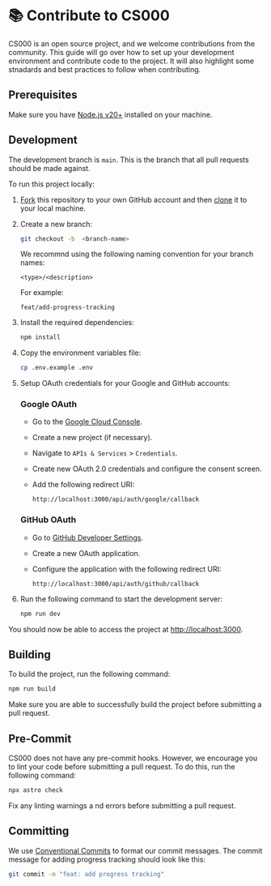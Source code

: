 # 📚 Contribute to CS000

CS000 is an open source project, and we welcome contributions from the community. This guide will go over how to set up your development environment and contribute code to the project. It will also highlight some stnadards and best practices to follow when contributing.

## Prerequisites

Make sure you have [Node.js v20+](https://nodejs.org/en/) installed on your machine.

## Development

The development branch is `main`. This is the branch that all pull requests should be made against.

To run this project locally:

1.  [Fork](https://github.com/anav5704/CS000/fork/) this repository to your
    own GitHub account and then
    [clone](https://help.github.com/articles/cloning-a-repository/) it to your local machine.

2.  Create a new branch:

    ```sh
    git checkout -b  <branch-name>
    ```

    We recommnd using the following naming convention for your branch names:

    ```plaintext
    <type>/<description>
    ```

    For example:

    ```plaintext
    feat/add-progress-tracking
    ```

3.  Install the required dependencies:

    ```sh
    npm install
    ```

4.  Copy the environment variables file:

    ```sh
    cp .env.example .env
    ```

5.  Setup OAuth credentials for your Google and GitHub accounts:

    ### Google OAuth

    -   Go to the [Google Cloud Console](https://console.cloud.google.com/).
    -   Create a new project (if necessary).
    -   Navigate to `APIs & Services` > `Credentials`.
    -   Create new OAuth 2.0 credentials and configure the consent screen.
    -   Add the following redirect URI:

        ```plaintext
        http://localhost:3000/api/auth/google/callback
        ```

    ### GitHub OAuth

    -   Go to [GitHub Developer Settings](https://github.com/settings/developers).
    -   Create a new OAuth application.
    -   Configure the application with the following redirect URI:

        ```plaintext
        http://localhost:3000/api/auth/github/callback
        ```

6.  Run the following command to start the development server:

    ```sh
    npm run dev
    ```

You should now be able to access the project at [http://localhost:3000](http://localhost:3000).

## Building

To build the project, run the following command:

```sh
npm run build
```

Make sure you are able to successfully build the project before submitting a pull request.

## Pre-Commit

CS000 does not have any pre-commit hooks. However, we encourage you to lint your code before submitting a pull request. To do this, run the following command:

```sh
npx astro check
```

Fix any linting warnings a nd errors before submitting a pull request.

## Committing

We use [Conventional Commits](https://www.conventionalcommits.org/en/v1.0.0/) to format our commit messages. The commit message for adding progress tracking should look like this:

```sh
git commit -m "feat: add progress tracking"
```

